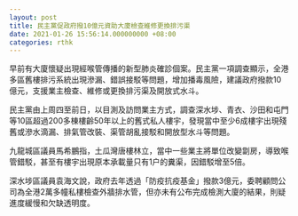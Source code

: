 ```yaml
---
layout: post
title: 民主黨促政府撥10億元資助大廈檢查維修更換排污渠
date: 2021-01-26 15:56:14.000000000 +08:00
categories: rthk
---
```


早前有大廈懷疑出現經喉管傳播的新型肺炎確診個案。民主黨一項調查顯示，全港多區舊樓排污系統出現滲漏、錯誤接駁等問題，增加播毒風險，建議政府撥款10億元，支援業主檢查、維修或更換排污渠及開放式水斗。

民主黨由上周四至前日，以目測及訪問業主方式，調查深水埗、青衣、沙田和屯門等10區超過200多棟樓齡50年以上的舊式私人樓宇，發現當中至少6成樓宇出現殘舊或滲水滴漏、排氣管改裝、渠管胡亂接駁和開放型水斗等問題。

九龍城區議員馬希鵬指，土瓜灣唐樓林立，當中一些業主將單位改變劏房，導致喉管錯駁，甚至有樓宇出現原本承載量只有1户的糞渠，因錯駁增至5倍。

深水埗區議員袁海文說，政府去年透過「防疫抗疫基金」撥款3億元，委聘顧問公司為全港2萬多幢私樓檢查外牆排水管，但亦未有公布完成檢測大廈的結果，則疑進度緩慢和欠缺透明度。
